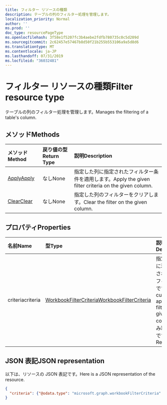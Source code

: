 ```yaml
---
title: フィルター リソースの種類
description: テーブルの列のフィルター処理を管理します。
localization_priority: Normal
author: ''
ms.prod: ''
doc_type: resourcePageType
ms.openlocfilehash: 3f58e1f5207fc3b4aebe2fdfb780735c0c5d209d
ms.sourcegitcommit: 2c62457e57467b8d50f21b255b553106a9a5d8d6
ms.translationtype: MT
ms.contentlocale: ja-JP
ms.lasthandoff: 07/31/2019
ms.locfileid: "36032481"
---
```

# <a name="filter-resource-type"></a><span data-ttu-id="0d7b3-103">フィルター リソースの種類</span><span class="sxs-lookup"><span data-stu-id="0d7b3-103">Filter resource type</span></span>

<span data-ttu-id="0d7b3-104">テーブルの列のフィルター処理を管理します。</span><span class="sxs-lookup"><span data-stu-id="0d7b3-104">Manages the filtering of a table's column.</span></span>


## <a name="methods"></a><span data-ttu-id="0d7b3-105">メソッド</span><span class="sxs-lookup"><span data-stu-id="0d7b3-105">Methods</span></span>

| <span data-ttu-id="0d7b3-106">メソッド</span><span class="sxs-lookup"><span data-stu-id="0d7b3-106">Method</span></span>           | <span data-ttu-id="0d7b3-107">戻り値の型</span><span class="sxs-lookup"><span data-stu-id="0d7b3-107">Return Type</span></span>    |<span data-ttu-id="0d7b3-108">説明</span><span class="sxs-lookup"><span data-stu-id="0d7b3-108">Description</span></span>|
|:---------------|:--------|:----------|
|[<span data-ttu-id="0d7b3-109">Apply</span><span class="sxs-lookup"><span data-stu-id="0d7b3-109">Apply</span></span>](../api/filter-apply.md)|<span data-ttu-id="0d7b3-110">なし</span><span class="sxs-lookup"><span data-stu-id="0d7b3-110">None</span></span>|<span data-ttu-id="0d7b3-111">指定した列に指定されたフィルター条件を適用します。</span><span class="sxs-lookup"><span data-stu-id="0d7b3-111">Apply the given filter criteria on the given column.</span></span>|
|[<span data-ttu-id="0d7b3-112">Clear</span><span class="sxs-lookup"><span data-stu-id="0d7b3-112">Clear</span></span>](../api/filter-clear.md)|<span data-ttu-id="0d7b3-113">なし</span><span class="sxs-lookup"><span data-stu-id="0d7b3-113">None</span></span>|<span data-ttu-id="0d7b3-114">指定した列のフィルターをクリアします。</span><span class="sxs-lookup"><span data-stu-id="0d7b3-114">Clear the filter on the given column.</span></span>|

## <a name="properties"></a><span data-ttu-id="0d7b3-115">プロパティ</span><span class="sxs-lookup"><span data-stu-id="0d7b3-115">Properties</span></span>

| <span data-ttu-id="0d7b3-116">名前</span><span class="sxs-lookup"><span data-stu-id="0d7b3-116">Name</span></span> | <span data-ttu-id="0d7b3-117">型</span><span class="sxs-lookup"><span data-stu-id="0d7b3-117">Type</span></span>   |<span data-ttu-id="0d7b3-118">説明</span><span class="sxs-lookup"><span data-stu-id="0d7b3-118">Description</span></span>|
|:---------------|:--------|:----------|
|<span data-ttu-id="0d7b3-119">criteria</span><span class="sxs-lookup"><span data-stu-id="0d7b3-119">criteria</span></span>|[<span data-ttu-id="0d7b3-120">WorkbookFilterCriteria</span><span class="sxs-lookup"><span data-stu-id="0d7b3-120">WorkbookFilterCriteria</span></span>](filtercriteria.md)|<span data-ttu-id="0d7b3-121">指定した列に現在適用されているフィルターです。</span><span class="sxs-lookup"><span data-stu-id="0d7b3-121">The currently applied filter on the given column.</span></span> <span data-ttu-id="0d7b3-122">読み取り専用です。</span><span class="sxs-lookup"><span data-stu-id="0d7b3-122">Read-only.</span></span>|

## <a name="json-representation"></a><span data-ttu-id="0d7b3-123">JSON 表記</span><span class="sxs-lookup"><span data-stu-id="0d7b3-123">JSON representation</span></span>

<span data-ttu-id="0d7b3-124">以下は、リソースの JSON 表記です。</span><span class="sxs-lookup"><span data-stu-id="0d7b3-124">Here is a JSON representation of the resource.</span></span>

<!-- {
  "blockType": "resource",
  "baseType": "microsoft.graph.entity",
  "optionalProperties": [

  ],
  "@odata.type": "microsoft.graph.workbookFilter"
}-->

```json
{
  "criteria": {"@odata.type": "microsoft.graph.workbookFilterCriteria" }
}
```

<!-- uuid: 8fcb5dbc-d5aa-4681-8e31-b001d5168d79
2015-10-25 14:57:30 UTC -->
<!-- {
  "type": "#page.annotation",
  "description": "Filter resource",
  "keywords": "",
  "section": "documentation",
  "tocPath": ""
}-->
